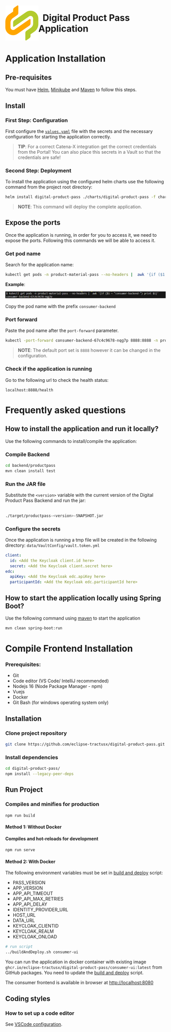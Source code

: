 <!--
  Catena-X - Product Passport Consumer Frontend
 
  Copyright (c) 2022, 2023 BASF SE, BMW AG, Henkel AG & Co. KGaA
 
  See the NOTICE file(s) distributed with this work for additional
  information regarding copyright ownership.
 
  This program and the accompanying materials are made available under the
  terms of the Apache License, Version 2.0 which is available at
  https://www.apache.org/licenses/LICENSE-2.0.
 
  Unless required by applicable law or agreed to in writing, software
  distributed under the License is distributed on an "AS IS" BASIS
  WITHOUT WARRANTIES OR CONDITIONS OF ANY KIND,
  either express or implied. See the
  License for the specific language govern in permissions and limitations
  under the License.
 
  SPDX-License-Identifier: Apache-2.0
-->

<h1 style="display:flex; align-items: center;"><img src="./docs/catena-x-logo.svg"/>&nbsp;&nbsp;Digital Product Pass Application</h1>

# Application Installation

## Pre-requisites

You must have [Helm](https://helm.sh/),  [Minikube](https://minikube.sigs.k8s.io/docs/start/) and [Maven](https://maven.apache.org/) to follow this steps.


## Install

### First Step: Configuration

First configure the [`values.yaml`](./charts/digital-product-pass/values.yaml) file with the secrets and the necessary configuration for starting the application correctly.

> **TIP**: For a correct Catena-X integration get the correct credentials from the Portal! You can also place this secrets in a Vault so that the credentials are safe!

### Second Step: Deployment

To install the application using the configured helm charts use the following command from the project root directory:

```bash
helm install digital-product-pass ./charts/digital-product-pass -f charts/digital-product-pass/values.yaml 
``` 

> **NOTE**: This command will deploy the complete application.

## Expose the ports

Once the application is running, in order for you to access it, we need to expose the ports. Following this commands we will be able to access it.

### Get pod name
Search for the application name:

```bash
kubectl get pods -n product-material-pass --no-headers |  awk '{if ($1 ~ "consumer-backend-") print $1}'
```
**Example**:

![img4.png](./backend/productpass/docs/media/img4.png)


Copy the pod name with the prefix `consumer-backend`

### Port forward

Paste the pod name after the `port-forward` parameter. 
```bash
kubectl -port-forward consumer-backend-67c4c9678-nqg7p 8888:8888 -n product-material-pass
```

> **NOTE**: The default port set is `8888` however it can be changed in the configuration.

### Check if the application is running

Go to the following url to check the health status:
```
localhost:8888/health
```

# Frequently asked questions

## How to install the application and run it locally?

Use the following commands to install/compile the application:

### Compile Backend
```bash
cd backend/productpass 
mvn clean install test
```

### Run the JAR file

Substitute the `<version>` variable with the current version of the Digital Product Pass Backend and run the jar:

```bash

./target/productpass-<version>-SNAPSHOT.jar

```
### Configure the secrets

Once the application is running a tmp file will be created in the following directory: `data/VaultConfig/vault.token.yml`

```yml
client:
  id: <Add the Keycloak client.id here>
  secret: <Add the Keycloak client.secret here>
edc: 
  apiKey: <Add the Keycloak edc.apiKey here>
  participantId: <Add the Keycloak edc.participantId here>
```

## How to start the application locally using Spring Boot?

Use the following command using [maven](https://maven.apache.org/) to start the application

```bash 
mvn clean spring-boot:run
```


# Compile Frontend Installation

### Prerequisites:

- Git
- Code editor (VS Code/ IntelliJ recommended)
- Nodejs 16 (Node Package Manager - npm)
- Vuejs
- Docker
- Git Bash (for windows operating system only)

## Installation
### Clone project repository

```bash
git clone https://github.com/eclipse-tractusx/digital-product-pass.git
```

### Install dependencies

```bash
cd digital-product-pass/
npm install --legacy-peer-deps
```

## Run Project

### Compiles and minifies for production

```bash
npm run build
```
#### Method 1: Without Docker

#### Compiles and hot-reloads for development

```bash
npm run serve
```

#### Method 2: With Docker

The following environment variables must be set in [build and deploy](./buildAndDeploy.sh) script:

- PASS_VERSION
- APP_VERSION
- APP_API_TIMEOUT
- APP_API_MAX_RETRIES
- APP_API_DELAY
- IDENTITY_PROVIDER_URL
- HOST_URL
- DATA_URL
- KEYCLOAK_CLIENTID
- KEYCLOAK_REALM
- KEYCLOAK_ONLOAD



```bash
# run script
../buildAndDeploy.sh consumer-ui
```

You can run the application in docker container with existing image `ghcr.io/eclipse-tractusx/digital-product-pass/consumer-ui:latest` from GitHub packages. You need to update the [build and deploy](./buildAndDeploy.sh) script.

The consumer frontend is available in browser at [http://localhost:8080](http://localhost:8080)

## Coding styles

### How to set up a code editor

See [VSCode configuration](https://code.visualstudio.com/docs/getstarted/settings).
